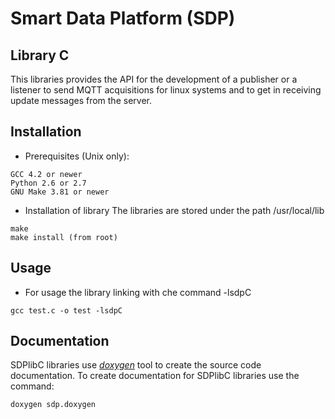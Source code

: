 Smart Data Platform (SDP)
==============

Library C
--------------
This libraries provides the API for the development of a publisher or a listener to send MQTT acquisitions for linux systems and to get in receiving update messages from the server.

Installation
-----------

 *  Prerequisites (Unix only):

``` 
GCC 4.2 or newer
Python 2.6 or 2.7
GNU Make 3.81 or newer
```

 *  Installation of library
  The libraries are stored under the path /usr/local/lib 
```
make
make install (from root)
```
    

Usage
-----   
    
 *  For usage the library linking with che command -lsdpC
 
```
gcc test.c -o test -lsdpC
```

Documentation
--------------
SDPlibC libraries use [*doxygen*](http://www.stack.nl/~dimitri/doxygen/) tool to create the source code documentation.
To create documentation for SDPlibC libraries use the command:

```
doxygen sdp.doxygen
```
